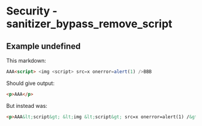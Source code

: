 # Security - sanitizer_bypass_remove_script

## Example undefined

This markdown:

````````````markdown
AAA<script> <img <script> src=x onerror=alert(1) />BBB

````````````

Should give output:

````````````html
<p>AAA</p>
````````````

But instead was:

````````````html
<p>AAA&lt;script&gt; &lt;img &lt;script&gt; src=x onerror=alert(1) /&gt;BBB</p>
````````````
